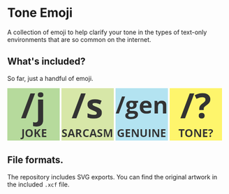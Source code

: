 # Tone Emoji

A collection of emoji to help clarify your tone in the types of text-only
environments that are so common on the internet.


## What's included?

So far, just a handful of emoji.

![A light green emoji that says joke.](https://raw.githubusercontent.com/benhamill/tone-emoji/main/png/joke.png)
![A moss green emoji that says sarcasm.](https://raw.githubusercontent.com/benhamill/tone-emoji/main/png/sarcasm.png)
![A light blue emoji that says genuine.](https://raw.githubusercontent.com/benhamill/tone-emoji/main/png/genuine.png)
![A pale yellow emoji that asks about tone.](https://raw.githubusercontent.com/benhamill/tone-emoji/main/png/tone.png)


## File formats.

The repository includes SVG exports. You can find the original artwork in the
included `.xcf` file.